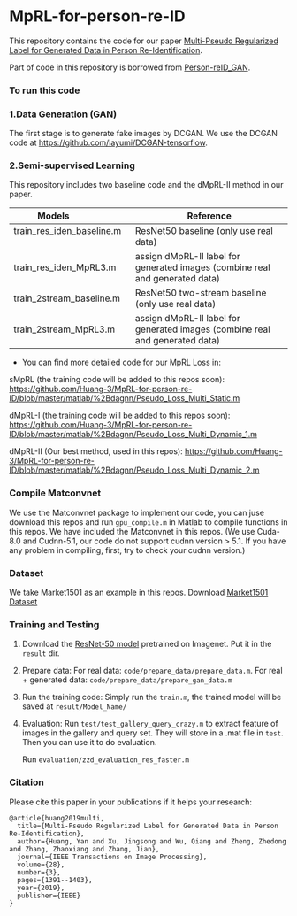 # MpRL-for-person-re-ID
This repository contains the code for our paper [Multi-Pseudo Regularized Label for Generated Data in Person Re-Identification](https://ieeexplore.ieee.org/abstract/document/8485730).

Part of code in this repository is borrowed from [Person-reID_GAN](https://github.com/layumi/Person-reID_GAN).

### To run this code

### 1.Data Generation (GAN)
The first stage is to generate fake images by DCGAN.
We use the DCGAN code at https://github.com/layumi/DCGAN-tensorflow.

### 2.Semi-supervised Learning
This repository includes two baseline code and the dMpRL-II method in our paper.

| Models               | Reference | 
| --------              | -----  | 
| train_res_iden_baseline.m        | ResNet50 baseline (only use real data) | 
| train_res_iden_MpRL3.m    | assign dMpRL-II label for generated images (combine real and generated data)|  
| train_2stream_baseline.m    | ResNet50 two-stream baseline (only use real data) | 
| train_2stream_MpRL3.m | assign dMpRL-II label for generated images (combine real and generated data)| 

* You can find more detailed code for our MpRL Loss in:

sMpRL (the training code will be added to this repos soon):
https://github.com/Huang-3/MpRL-for-person-re-ID/blob/master/matlab/%2Bdagnn/Pseudo_Loss_Multi_Static.m

dMpRL-I (the training code will be added to this repos soon):
https://github.com/Huang-3/MpRL-for-person-re-ID/blob/master/matlab/%2Bdagnn/Pseudo_Loss_Multi_Dynamic_1.m

dMpRL-II (Our best method, used in this repos):
https://github.com/Huang-3/MpRL-for-person-re-ID/blob/master/matlab/%2Bdagnn/Pseudo_Loss_Multi_Dynamic_2.m


### Compile Matconvnet
We use the Matconvnet package to implement our code, you can juse download this repos and run `gpu_compile.m` in Matlab to compile functions in this repos. We have included the Matconvnet in this repos.
(We use Cuda-8.0 and Cudnn-5.1, our code do not support cudnn version > 5.1. If you have any problem in compiling, first, try to check your cudnn version.) 

### Dataset
We take Market1501 as an example in this repos.
Download [Market1501 Dataset](http://www.liangzheng.org/Project/project_reid.html)

### Training and Testing
1. Download the [ResNet-50 model](http://www.vlfeat.org/matconvnet/models/imagenet-resnet-50-dag.mat) pretrained on Imagenet. Put it in the `result` dir.

2. Prepare data:
   For real data: `code/prepare_data/prepare_data.m`.
   For real + generated data: `code/prepare_data/prepare_gan_data.m`

3. Run the training code:
   Simply run the  `train.m`, the trained model will be saved at `result/Model_Name/`
   
4. Evaluation:
   Run `test/test_gallery_query_crazy.m` to extract feature of images in the gallery and query set. They will store in a .mat file in `test`. Then you can use it to do evaluation.
   
   Run `evaluation/zzd_evaluation_res_faster.m`
   
### Citation
Please cite this paper in your publications if it helps your research:
```
@article{huang2019multi,
  title={Multi-Pseudo Regularized Label for Generated Data in Person Re-Identification},
  author={Huang, Yan and Xu, Jingsong and Wu, Qiang and Zheng, Zhedong and Zhang, Zhaoxiang and Zhang, Jian},
  journal={IEEE Transactions on Image Processing},
  volume={28},
  number={3},
  pages={1391--1403},
  year={2019},
  publisher={IEEE}
}
